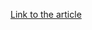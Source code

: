 [Link to the article](https://www.welivesecurity.com/2023/03/02/mqsttang-mustang-panda-latest-backdoor-treads-new-ground-qt-mqtt/)
